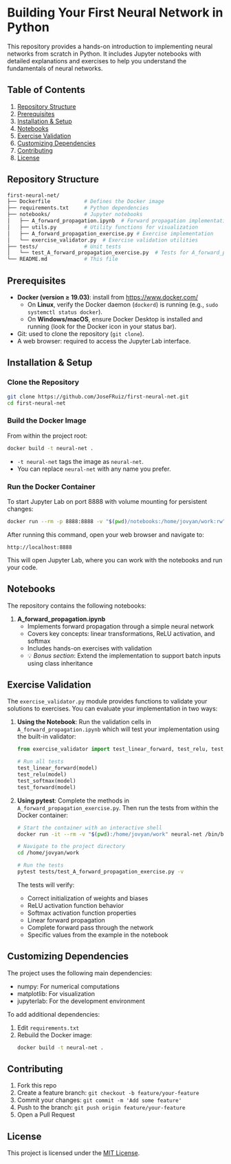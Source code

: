 # Building Your First Neural Network in Python

This repository provides a hands-on introduction to implementing neural networks from scratch in Python. It includes Jupyter notebooks with detailed explanations and exercises to help you understand the fundamentals of neural networks.

## Table of Contents

1. [Repository Structure](#repository-structure)
2. [Prerequisites](#prerequisites)
3. [Installation & Setup](#installation--setup)
4. [Notebooks](#notebooks)
5. [Exercise Validation](#exercise-validation)
6. [Customizing Dependencies](#customizing-dependencies)
7. [Contributing](#contributing)
8. [License](#license)

## Repository Structure

```bash
first-neural-net/
├── Dockerfile           # Defines the Docker image
├── requirements.txt     # Python dependencies
├── notebooks/           # Jupyter notebooks
│   ├── A_forward_propagation.ipynb  # Forward propagation implementation
│   ├── utils.py         # Utility functions for visualization
│   ├── A_forward_propagation_exercise.py # Exercise implementation
│   └── exercise_validator.py  # Exercise validation utilities
├── tests/               # Unit tests
│   └── test_A_forward_propagation_exercise.py  # Tests for A_forward_propagation_exercise.py implementation
└── README.md            # This file
```

## Prerequisites

- **Docker (version ≥ 19.03)**: install from https://www.docker.com/
  - On **Linux**, verify the Docker daemon (`dockerd`) is running (e.g., `sudo systemctl status docker`).
  - On **Windows/macOS**, ensure Docker Desktop is installed and running (look for the Docker icon in your status bar).
- Git: used to clone the repository (`git clone`).
- A web browser: required to access the Jupyter Lab interface.

## Installation & Setup

### Clone the Repository

```bash
git clone https://github.com/JoseFRuiz/first-neural-net.git
cd first-neural-net
```

### Build the Docker Image

From within the project root:

```bash
docker build -t neural-net .
```

- `-t neural-net` tags the image as `neural-net`.
- You can replace `neural-net` with any name you prefer.

### Run the Docker Container

To start Jupyter Lab on port 8888 with volume mounting for persistent changes:

```bash
docker run --rm -p 8888:8888 -v "$(pwd)/notebooks:/home/jovyan/work:rw" neural-net
```

After running this command, open your web browser and navigate to:
```
http://localhost:8888
```

This will open Jupyter Lab, where you can work with the notebooks and run your code.

## Notebooks

The repository contains the following notebooks:

1. **A_forward_propagation.ipynb**
   - Implements forward propagation through a simple neural network
   - Covers key concepts: linear transformations, ReLU activation, and softmax
   - Includes hands-on exercises with validation
   - 💡 *Bonus section*: Extend the implementation to support batch inputs using class inheritance

## Exercise Validation

The `exercise_validator.py` module provides functions to validate your solutions to exercises. You can evaluate your implementation in two ways:

1. **Using the Notebook**:
   Run the validation cells in `A_forward_propagation.ipynb` which will test your implementation using the built-in validator:
   ```python
   from exercise_validator import test_linear_forward, test_relu, test_softmax, test_forward
   
   # Run all tests
   test_linear_forward(model)
   test_relu(model)
   test_softmax(model)
   test_forward(model)
   ```

2. **Using pytest**:
   Complete the methods in `A_forward_propagation_exercise.py`. Then run the tests from within the Docker container:
   ```bash
   # Start the container with an interactive shell
   docker run -it --rm -v "$(pwd):/home/jovyan/work" neural-net /bin/bash
   
   # Navigate to the project directory
   cd /home/jovyan/work
   
   # Run the tests
   pytest tests/test_A_forward_propagation_exercise.py -v
   ```
   
   The tests will verify:
   - Correct initialization of weights and biases
   - ReLU activation function behavior
   - Softmax activation function properties
   - Linear forward propagation
   - Complete forward pass through the network
   - Specific values from the example in the notebook


## Customizing Dependencies

The project uses the following main dependencies:
- numpy: For numerical computations
- matplotlib: For visualization
- jupyterlab: For the development environment

To add additional dependencies:
1. Edit `requirements.txt`
2. Rebuild the Docker image:
   ```bash
   docker build -t neural-net .
   ```

## Contributing

1. Fork this repo
2. Create a feature branch: `git checkout -b feature/your-feature`
3. Commit your changes: `git commit -m 'Add some feature'`
4. Push to the branch: `git push origin feature/your-feature`
5. Open a Pull Request

## License

This project is licensed under the [MIT License](https://opensource.org/licenses/MIT).
